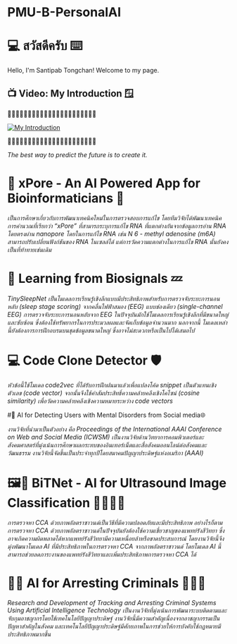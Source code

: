 # PMU-B-PersonalAI
# 💻 สวัสดีครับ ⌨️

Hello, I'm Santipab Tongchan! Welcome to my page.

## 📺 Video: My Introduction 🪟
🌿🌿🌿🌿🌿🌿🌿🌿🌿🌿🌿🌿🌿🌿🌿🌿🌿🌿🌿🌿🌿🌿

[![My Introduction](https://img.youtube.com/vi/74um7T86xzs/0.jpg)](https://www.youtube.com/watch?v=74um7T86xzs)

🌿🌿🌿🌿🌿🌿🌿🌿🌿🌿🌿🌿🌿🌿🌿🌿🌿🌿🌿🌿🌿🌿

*The best way to predict the future is to create it.*

# 🧬 xPore - An AI Powered App for Bioinformaticians 🧬

*เป็นการศึกษาเกี่ยวกับการพัฒนาเทคนิคใหม่ในการตรวจสอบการแก้ไข โดยทีมวิจัยได้พัฒนาเทคนิคการคำนวณที่เรียกว่า “xPore” ที่สามารถระบุการแก้ไข RNA ที่แตกต่างกันจากข้อมูลการอ่าน RNA โดยตรงผ่าน nanopore โดยในการแก้ไข RNA เช่น N 6 - methyl adenosine (m6A) สามารถปรับเปลี่ยนฟังก์ชันของ RNA ในเซลล์ได้ แต่การวัดความแตกต่างในการแก้ไข RNA นั้นยังคงเป็นที่ท้าทายเช่นเดิม*

# 🛌 Learning from Biosignals 💤

*TinySleepNet เป็นโมเดลการเรียนรู้เชิงลึกแบบมีประสิทธิภาพสำหรับการตรวจจับระยะการนอนหลับ (sleep stage scoring) จากคลื่นไฟฟ้าสมอง (EEG) แบบช่องเดียว (single-channel EEG) การตรวจจับระยะการนอนหลับจาก EEG ในปัจจุบันมักใช้โมเดลการเรียนรู้เชิงลึกที่มีขนาดใหญ่และซับซ้อน ซึ่งต้องใช้ทรัพยากรในการประมวลผลและจัดเก็บข้อมูลจำนวนมาก นอกจากนี้ โมเดลเหล่านี้ยังต้องการการฝึกอบรมบนชุดข้อมูลขนาดใหญ่ ซึ่งอาจไม่สะดวกหรือเป็นไปได้เสมอไป*

# 💻 Code Clone Detector 🛡️

*หัวข้อนี้ใช้โมเดล code2vec ที่ได้รับการฝึกฝนมาแล้วเพื่อแปลงโค้ด snippet เป็นตัวแทนเชิงตัวเลข (code vector) จากนั้นจึงใช้ค่าสัมประสิทธิ์ความคล้ายคลึงเชิงโคไซน์ (cosine similarity) เพื่อวัดความคล้ายคลึงเชิงความหมายระหว่าง code vectors*

#🤳 AI for Detecting Users with Mental Disorders from Social media🌐

*งานวิจัยที่นำมาเป็นตัวอย่าง คือ Proceedings of the International AAAI Conference on Web and Social Media (ICWSM) เป็นงานวิจัยด้านวิทยาการคอมพิวเตอร์และสังคมศาสตร์ที่มุ่งเน้นการศึกษาผลกระทบของอินเทอร์เน็ตและสื่อสังคมออนไลน์ต่อสังคมและวัฒนธรรม งานวิจัยนี้จัดขึ้นเป็นประจำทุกปีโดยสมาคมปัญญาประดิษฐ์แห่งอเมริกา (AAAI)*

# 🖼️🤖 BiTNet - AI for Ultrasound Image Classification 🧑‍💻🧑‍⚕️

*การตรวจหา CCA ด้วยภาพอัลตราซาวนด์เป็นวิธีที่มีความปลอดภัยและมีประสิทธิภาพ อย่างไรก็ตาม การตรวจหา CCA ด้วยภาพอัลตราซาวนด์ในปัจจุบันยังต้องใช้ความเชี่ยวชาญของแพทย์รังสีวิทยา ซึ่งอาจเกิดความผิดพลาดได้หากแพทย์รังสีวิทยามีความเหนื่อยล้าหรือขาดประสบการณ์ โดยงานวิจัยนี้จึงมุ่งพัฒนาโมเดล AI ที่มีประสิทธิภาพในการตรวจหา CCA จากภาพอัลตราซาวนด์ โดยโมเดล AI นี้สามารถช่วยลดภาระงานของแพทย์รังสีวิทยาและเพิ่มประสิทธิภาพการตรวจหา CCA ได้*

# 🦾💾 AI for Arresting Criminals 🚓👮‍♂️

*Research and Development of Tracking and Arresting Criminal Systems Using Artificial Intelligence Technology เป็นงานวิจัยที่มุ่งเน้นการพัฒนาระบบติดตามและจับกุมอาชญากรโดยใช้เทคโนโลยีปัญญาประดิษฐ์ งานวิจัยนี้มีความสำคัญเนื่องจากอาชญากรรมเป็นปัญหาสำคัญในสังคม และเทคโนโลยีปัญญาประดิษฐ์มีศักยภาพในการช่วยให้การบังคับใช้กฎหมายมีประสิทธิภาพมากขึ้น*
